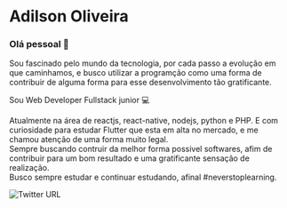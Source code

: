# Adilson Oliveira

### Olá pessoal 👋
Sou fascinado pelo mundo da tecnologia, por cada passo a evolução em que caminhamos, e busco utilizar a programção como uma forma de contribuir de alguma forma para esse desenvolvimento tão gratificante.

Sou Web Developer Fullstack junior :computer:

Atualmente na área de reactjs, react-native, nodejs, python e PHP. E com curiosidade para estudar Flutter que esta em alta no mercado, e me chamou atenção de uma forma muito legal.
<br/>Sempre buscando contruir da melhor forma possivel softwares, afim de contribuir para um bom resultado e uma gratificante sensação de realização.
<br/>Busco sempre estudar e continuar estudando, afinal #neverstoplearning.



![Twitter URL](https://img.shields.io/twitter/url?label=%40Dirsoz&style=social&url=https%3A%2F%2Ftwitter.com%2FDirsoz)
